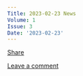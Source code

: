 ```yaml
---
Title: 2023-02-23 News
Volume: 1
Issue: 3
Date: '2023-02-23'
---
```

[Share](https://johto.substack.com/p/vol1-3?utm_source=substack&utm_medium=email&utm_content=share&action=share)

[Leave a comment](https://johto.substack.com/p/vol1-3/comments)